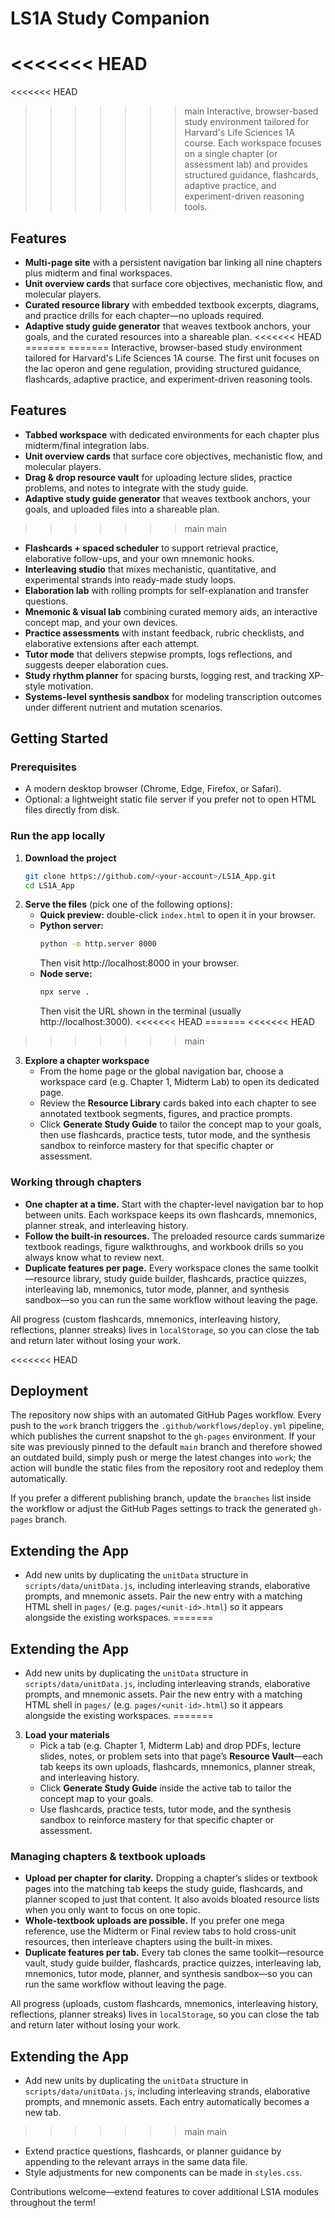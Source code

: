 # LS1A Study Companion

<<<<<<< HEAD
=======
<<<<<<< HEAD
>>>>>>> main
Interactive, browser-based study environment tailored for Harvard's Life Sciences 1A course. Each workspace focuses on a single chapter (or assessment lab) and provides structured guidance, flashcards, adaptive practice, and experiment-driven reasoning tools.

## Features
- **Multi-page site** with a persistent navigation bar linking all nine chapters plus midterm and final workspaces.
- **Unit overview cards** that surface core objectives, mechanistic flow, and molecular players.
- **Curated resource library** with embedded textbook excerpts, diagrams, and practice drills for each chapter—no uploads required.
- **Adaptive study guide generator** that weaves textbook anchors, your goals, and the curated resources into a shareable plan.
<<<<<<< HEAD
=======
=======
Interactive, browser-based study environment tailored for Harvard's Life Sciences 1A course. The first unit focuses on the lac operon and gene regulation, providing structured guidance, flashcards, adaptive practice, and experiment-driven reasoning tools.

## Features
- **Tabbed workspace** with dedicated environments for each chapter plus midterm/final integration labs.
- **Unit overview cards** that surface core objectives, mechanistic flow, and molecular players.
- **Drag & drop resource vault** for uploading lecture slides, practice problems, and notes to integrate with the study guide.
- **Adaptive study guide generator** that weaves textbook anchors, your goals, and uploaded files into a shareable plan.
>>>>>>> main
>>>>>>> main
- **Flashcards + spaced scheduler** to support retrieval practice, elaborative follow-ups, and your own mnemonic hooks.
- **Interleaving studio** that mixes mechanistic, quantitative, and experimental strands into ready-made study loops.
- **Elaboration lab** with rolling prompts for self-explanation and transfer questions.
- **Mnemonic & visual lab** combining curated memory aids, an interactive concept map, and your own devices.
- **Practice assessments** with instant feedback, rubric checklists, and elaborative extensions after each attempt.
- **Tutor mode** that delivers stepwise prompts, logs reflections, and suggests deeper elaboration cues.
- **Study rhythm planner** for spacing bursts, logging rest, and tracking XP-style motivation.
- **Systems-level synthesis sandbox** for modeling transcription outcomes under different nutrient and mutation scenarios.

## Getting Started

### Prerequisites
- A modern desktop browser (Chrome, Edge, Firefox, or Safari).
- Optional: a lightweight static file server if you prefer not to open HTML files directly from disk.

### Run the app locally
1. **Download the project**
   ```bash
   git clone https://github.com/<your-account>/LS1A_App.git
   cd LS1A_App
   ```
2. **Serve the files** (pick one of the following options):
   - **Quick preview:** double-click `index.html` to open it in your browser.
   - **Python server:**
     ```bash
     python -m http.server 8000
     ```
     Then visit http://localhost:8000 in your browser.
   - **Node serve:**
     ```bash
     npx serve .
     ```
     Then visit the URL shown in the terminal (usually http://localhost:3000).
<<<<<<< HEAD
=======
<<<<<<< HEAD
>>>>>>> main
3. **Explore a chapter workspace**
   - From the home page or the global navigation bar, choose a workspace card (e.g. Chapter 1, Midterm Lab) to open its dedicated page.
   - Review the **Resource Library** cards baked into each chapter to see annotated textbook segments, figures, and practice prompts.
   - Click **Generate Study Guide** to tailor the concept map to your goals, then use flashcards, practice tests, tutor mode, and the synthesis sandbox to reinforce mastery for that specific chapter or assessment.

### Working through chapters
- **One chapter at a time.** Start with the chapter-level navigation bar to hop between units. Each workspace keeps its own flashcards, mnemonics, planner streak, and interleaving history.
- **Follow the built-in resources.** The preloaded resource cards summarize textbook readings, figure walkthroughs, and workbook drills so you always know what to review next.
- **Duplicate features per page.** Every workspace clones the same toolkit—resource library, study guide builder, flashcards, practice quizzes, interleaving lab, mnemonics, tutor mode, planner, and synthesis sandbox—so you can run the same workflow without leaving the page.

All progress (custom flashcards, mnemonics, interleaving history, reflections, planner streaks) lives in `localStorage`, so you can close the tab and return later without losing your work.

<<<<<<< HEAD
## Deployment

The repository now ships with an automated GitHub Pages workflow. Every push to the `work` branch triggers the `.github/workflows/deploy.yml` pipeline, which publishes the current snapshot to the `gh-pages` environment. If your site was previously pinned to the default `main` branch and therefore showed an outdated build, simply push or merge the latest changes into `work`; the action will bundle the static files from the repository root and redeploy them automatically.

If you prefer a different publishing branch, update the `branches` list inside the workflow or adjust the GitHub Pages settings to track the generated `gh-pages` branch.

## Extending the App
- Add new units by duplicating the `unitData` structure in `scripts/data/unitData.js`, including interleaving strands, elaborative prompts, and mnemonic assets. Pair the new entry with a matching HTML shell in `pages/` (e.g. `pages/<unit-id>.html`) so it appears alongside the existing workspaces.
=======
## Extending the App
- Add new units by duplicating the `unitData` structure in `scripts/data/unitData.js`, including interleaving strands, elaborative prompts, and mnemonic assets. Pair the new entry with a matching HTML shell in `pages/` (e.g. `pages/<unit-id>.html`) so it appears alongside the existing workspaces.
=======
3. **Load your materials**
   - Pick a tab (e.g. Chapter 1, Midterm Lab) and drop PDFs, lecture slides, notes, or problem sets into that page’s **Resource Vault**—each tab keeps its own uploads, flashcards, mnemonics, planner streak, and interleaving history.
   - Click **Generate Study Guide** inside the active tab to tailor the concept map to your goals.
   - Use flashcards, practice tests, tutor mode, and the synthesis sandbox to reinforce mastery for that specific chapter or assessment.

### Managing chapters & textbook uploads
- **Upload per chapter for clarity.** Dropping a chapter’s slides or textbook pages into the matching tab keeps the study guide, flashcards, and planner scoped to just that content. It also avoids bloated resource lists when you only want to focus on one topic.
- **Whole-textbook uploads are possible.** If you prefer one mega reference, use the Midterm or Final review tabs to hold cross-unit resources, then interleave chapters using the built-in mixes.
- **Duplicate features per tab.** Every tab clones the same toolkit—resource vault, study guide builder, flashcards, practice quizzes, interleaving lab, mnemonics, tutor mode, planner, and synthesis sandbox—so you can run the same workflow without leaving the page.

All progress (uploads, custom flashcards, mnemonics, interleaving history, reflections, planner streaks) lives in `localStorage`, so you can close the tab and return later without losing your work.

## Extending the App
- Add new units by duplicating the `unitData` structure in `scripts/data/unitData.js`, including interleaving strands, elaborative prompts, and mnemonic assets. Each entry automatically becomes a new tab.
>>>>>>> main
>>>>>>> main
- Extend practice questions, flashcards, or planner guidance by appending to the relevant arrays in the same data file.
- Style adjustments for new components can be made in `styles.css`.

Contributions welcome—extend features to cover additional LS1A modules throughout the term!
